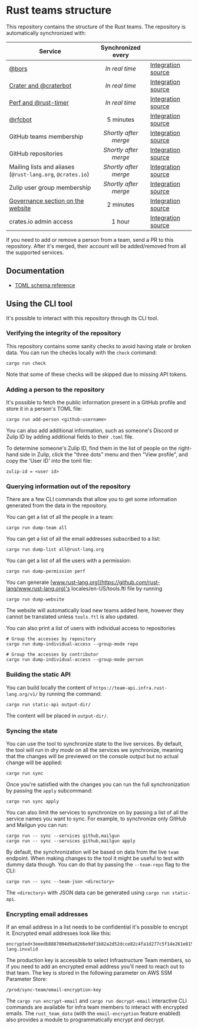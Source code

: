 # Rust teams structure

This repository contains the structure of the Rust teams. The repository is
automatically synchronized with:

| Service                                                    |  Synchronized every   |                                           |
|------------------------------------------------------------|:---------------------:|-------------------------------------------|
| [@bors][bors]                                              |    *In real time*     | [Integration source][bors-src]            |
| [Crater and @craterbot][crater]                            |    *In real time*     | [Integration source][crater-src]          |
| [Perf and @rust-timer][perf]                               |    *In real time*     | [Integration source][perf-src]            |
| [@rfcbot][rfcbot]                                          |       5 minutes       | [Integration source][rfcbot-src]          |
| GitHub teams membership                                    | *Shortly after merge* | [Integration source][sync-team-src]       |
| GitHub repositories                                        | *Shortly after merge* | [Integration source][sync-team-src]       |
| Mailing lists and aliases (`@rust-lang.org`, `@crates.io`) | *Shortly after merge* | [Integration source][sync-team-src]       |
| Zulip user group membership                                | *Shortly after merge* | [Integration source][sync-team-src]       |
| [Governance section on the website][www]                   |       2 minutes       | [Integration source][www-src]             |
| crates.io admin access                                     |        1 hour         | [Integration source][crates-io-admin-src] |

If you need to add or remove a person from a team, send a PR to this
repository. After it's merged, their account will be added/removed
from all the supported services.

[bors]: https://buildbot2.rust-lang.org/homu

[bors-src]: https://github.com/rust-lang/homu/blob/master/homu/auth.py

[www]: https://www.rust-lang.org/governance

[www-src]: https://github.com/rust-lang/www.rust-lang.org/blob/master/src/teams.rs

[crater]: https://github.com/rust-lang-nursery/crater

[crater-src]: https://github.com/rust-lang-nursery/crater/blob/master/src/server/auth.rs

[perf]: https://perf.rust-lang.org

[perf-src]: https://github.com/rust-lang-nursery/rustc-perf/blob/master/site/src/server.rs

[rfcbot]: https://rfcbot.rs

[rfcbot-src]: https://github.com/anp/rfcbot-rs/blob/master/src/teams.rs

[sync-team-src]: sync-team

[crates-io-admin-src]: https://github.com/rust-lang/crates.io/blob/main/src/worker/jobs/sync_admins.rs

## Documentation

* [TOML schema reference](docs/toml-schema.md)

## Using the CLI tool

It's possible to interact with this repository through its CLI tool.

### Verifying the integrity of the repository

This repository contains some sanity checks to avoid having stale or broken
data. You can run the checks locally with the `check` command:

```
cargo run check
```

Note that some of these checks will be skipped due to missing API tokens.

### Adding a person to the repository

It's possible to fetch the public information present in a GitHub profile and
store it in a person's TOML file:

```
cargo run add-person <github-username>
```

You can also add additional information, such as someone's Discord or Zulip ID by adding additional fields to their `.toml` file.

To determine someone's Zulip ID, find them in the list of people on the
right-hand side in Zulip, click the "three dots" menu and then "View profile", and copy the 'User ID'
into the toml file:

```
zulip-id = <user id>
```

### Querying information out of the repository

There are a few CLI commands that allow you to get some information generated
from the data in the repository.

You can get a list of all the people in a team:

```
cargo run dump-team all
```

You can get a list of all the email addresses subscribed to a list:

```
cargo run dump-list all@rust-lang.org
```

You can get a list of all the users with a permission:

```
cargo run dump-permission perf
```

You can generate [www.rust-lang.org](https://github.com/rust-lang/www.rust-lang.org)'s locales/en-US/tools.ftl file by running

```
cargo run dump-website
```

The website will automatically load new teams added here, however they cannot be translated unless `tools.ftl` is also updated.

You can also print a list of users with individual access to repositories

```
# Group the accesses by repository
cargo run dump-individual-access --group-mode repo

# Group the accesses by contributor
cargo run dump-individual-access --group-mode person
```

### Building the static API

You can build locally the content of `https://team-api.infra.rust-lang.org/v1/`
by running the command:

```
cargo run static-api output-dir/
```

The content will be placed in `output-dir/`.

### Syncing the state

You can use the tool to synchronize state to the live services. By default, the tool will run in *dry mode* on all the services we synchronize, meaning that the changes will be previewed on the console output but no actual change will be applied:

```
cargo run sync
```

Once you're satisfied with the changes you can run the full synchronization by
passing the `apply` subcommand:

```
cargo run sync apply
```

You can also limit the services to synchronize on by passing a list of all the
service names you want to sync. For example, to synchronize only GitHub and
Mailgun you can run:

```
cargo run -- sync --services github,mailgun
cargo run -- sync --services github,mailgun apply
```

By default, the synchronization will be based on data from the live `team` endpoint.
When making changes to the tool it might be useful to test
with dummy data though. You can do that by passing the `--team-repo` flag to the CLI:

```
cargo run -- sync --team-json <directory>
```

The `<directory>` with JSON data can be generated using `cargo run static-api`.

### Encrypting email addresses

If an email address in a list needs to be confidential it's possible to encrypt
it. Encrypted email addresses look like this:

```
encrypted+3eeedb8887004d9a8266e9df1b82a2d52dcce82c4fa1d277c5f14e261e8155acc8a66344edc972fa58b678dc2bcad2e8f7c201a1eede9c16639fe07df8bac5aa1097b2ad9699a700edb32ef192eaa74bf7af0a@rust-lang.invalid
```

The production key is accessible to select Infrastructure Team members, so if
you need to add an encrypted email address you'll need to reach out to that
team. The key is stored in the following parameter on AWS SSM Parameter Store:

```
/prod/sync-team/email-encryption-key
```

The `cargo run encrypt-email` and `cargo run decrypt-email` interactive CLI
commands are available for infra team members to interact with encrypted
emails. The `rust_team_data` (with the `email-encryption` feature enabled) also
provides a module to programmatically encrypt and decrypt.
